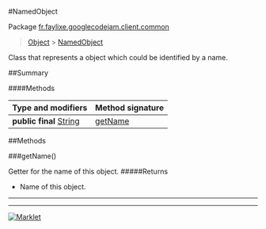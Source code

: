 #NamedObject

Package [fr.faylixe.googlecodejam.client.common](README.md)<br>
> [Object](../../../../ava/lang/Object.md) > [NamedObject](NamedObject.md)

<p>Class that represents a object which
 could be identified by a name.</p>

##Summary

####Methods

Type and modifiers | Method signature
 --- | --- 
**public final** [String](../../../../ava/lang/String.md) | [getName](#getname)


##Methods

###getName()


Getter for the name of this object.
#####Returns


* Name of this object.

---
---
[![Marklet](https://img.shields.io/badge/Generated%20by-Marklet-green.svg)](https://github.com/Faylixe/marklet)